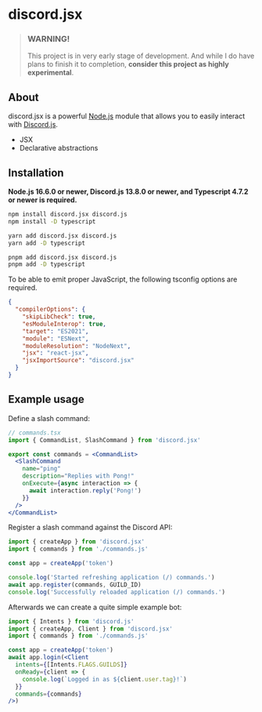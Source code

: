 # discord.jsx

> ### WARNING!
>
> This project is in very early stage of development. And while I do have plans
> to finish it to completion, **consider this project as highly experimental**.

## About

discord.jsx is a powerful [Node.js](https://nodejs.org) module that allows you
to easily interact with [Discord.js](https://discordjs.guide).

- JSX
- Declarative abstractions

## Installation

**Node.js 16.6.0 or newer, Discord.js 13.8.0 or newer, and Typescript 4.7.2 or
newer is required.**

```sh
npm install discord.jsx discord.js
npm install -D typescript

yarn add discord.jsx discord.js
yarn add -D typescript

pnpm add discord.jsx discord.js
pnpm add -D typescript
```

To be able to emit proper JavaScript, the following tsconfig options are required.

```json
{
  "compilerOptions": {
    "skipLibCheck": true,
    "esModuleInterop": true,
    "target": "ES2021",
    "module": "ESNext",
    "moduleResolution": "NodeNext",
    "jsx": "react-jsx",
    "jsxImportSource": "discord.jsx"
  }
}
```

## Example usage

Define a slash command:

```jsx
// commands.tsx
import { CommandList, SlashCommand } from 'discord.jsx'

export const commands = <CommandList>
  <SlashCommand
    name="ping"
    description="Replies with Pong!"
    onExecute={async interaction => {
      await interaction.reply('Pong!')
    }}
  />
</CommandList>
```

Register a slash command against the Discord API:

```jsx
import { createApp } from 'discord.jsx'
import { commands } from './commands.js'

const app = createApp('token')

console.log('Started refreshing application (/) commands.')
await app.register(commands, GUILD_ID)
console.log('Successfully reloaded application (/) commands.')
```

Afterwards we can create a quite simple example bot:

```jsx
import { Intents } from 'discord.js'
import { createApp, Client } from 'discord.jsx'
import { commands } from './commands.js'

const app = createApp('token')
await app.login(<Client
  intents={[Intents.FLAGS.GUILDS]}
  onReady={client => {
    console.log(`Logged in as ${client.user.tag}!`)
  }}
  commands={commands}
/>)
```

